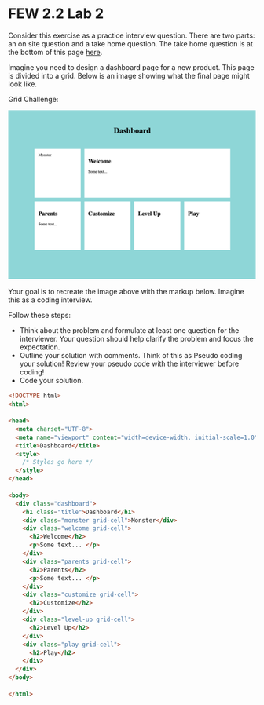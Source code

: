 # FEW 2.2 Lab 2

Consider this exercise as a practice interview question. There are two parts: an on site question and a take home question. The take home question is at the bottom of this page [here](https://github.com/Tech-at-DU/ACS-3320-Web-Design-and-Advanced-CSS/blob/master/lessons/lesson-06.md#after-class).

Imagine you need to design a dashboard page for a new product. This page is divided into a grid. Below is an image showing what the final page might look like.

Grid Challenge:

![grid challenge](images/grid-challenge.png)

Your goal is to recreate the image above with the markup below. Imagine this as a coding interview.

Follow these steps:

- Think about the problem and formulate at least one question for the interviewer. Your question should help clarify the problem and focus the expectation.
- Outline your solution with comments. Think of this as Pseudo coding your solution! Review your pseudo code with the interviewer before coding!
- Code your solution.

```HTML
<!DOCTYPE html>
<html>

<head>
  <meta charset="UTF-8">
  <meta name="viewport" content="width=device-width, initial-scale=1.0">
  <title>Dashboard</title>
  <style>
    /* Styles go here */
  </style>
</head>

<body>
  <div class="dashboard">
    <h1 class="title">Dashboard</h1>
    <div class="monster grid-cell">Monster</div>
    <div class="welcome grid-cell">
      <h2>Welcome</h2>
      <p>Some text... </p>
    </div>
    <div class="parents grid-cell">
      <h2>Parents</h2>
      <p>Some text... </p>
    </div>
    <div class="customize grid-cell">
      <h2>Customize</h2>
    </div>
    <div class="level-up grid-cell">
      <h2>Level Up</h2>
    </div>
    <div class="play grid-cell">
      <h2>Play</h2>
    </div>
  </div>
</body>

</html>
```
